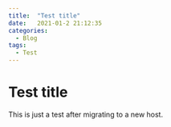 ```yaml
---
title:  "Test title"
date:   2021-01-2 21:12:35 
categories:
  - Blog
tags: 
  - Test
---
```


# Test title
This is just a test after migrating to a new host. 
